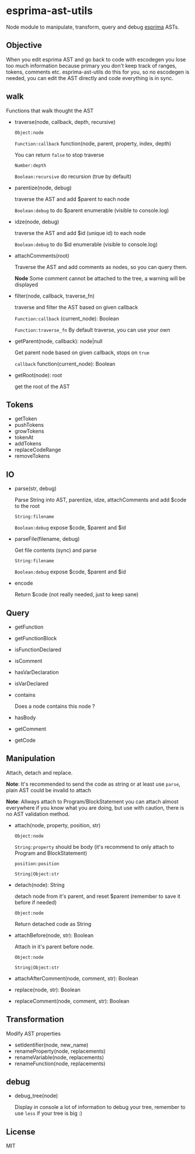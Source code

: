 # esprima-ast-utils

Node module to manipulate, transform, query and debug [esprima](https://github.com/ariya/esprima) ASTs.

## Objective

When you edit esprima AST and go back to code with escodegen you lose too much information because primary you don't keep track of ranges, tokens, comments etc.
esprima-ast-utils do this for you, so no escodegen is needed, you can edit the AST directly and code everything is in sync.

## walk

Functions that walk thought the AST

* traverse(node, callback, depth, recursive)

  `Object:node`

  `Function:callback` function(node, parent, property, index, depth)

  You can return `false` to stop traverse

  `Number:depth`

  `Boolean:recursive` do recursion (true by default)

* parentize(node, debug)

    traverse the AST and add $parent to each node

    `Boolean:debug` to do $parent enumerable (visible to console.log)

* idze(node, debug)

    traverse the AST and add $id (unique id) to each node

    `Boolean:debug` to do $id enumerable (visible to console.log)

* attachComments(root)

    Traverse the AST and add comments as nodes, so you can query them.

    **Node** Some comment cannot be attached to the tree, a warning will be displayed

* filter(node, callback, traverse_fn)

    traverse and filter the AST based on given callback

    `Function:callback` (current_node): Boolean

    `Function:traverse_fn` By default traverse, you can use your own

* getParent(node, callback): node|null

    Get parent node based on given callback, stops on `true`

    `callback` function(current_node): Boolean

* getRoot(node): root

    get the root of the AST

## Tokens

* getToken
* pushTokens
* growTokens
* tokenAt
* addTokens
* replaceCodeRange
* removeTokens

## IO

* parse(str, debug)

  Parse String into AST, parentize, idze, attachComments and add $code to the root

  `String:filename`

  `Boolean:debug` expose $code, $parent and $id

* parseFile(filename, debug)

  Get file contents (sync) and parse

  `String:filename`

  `Boolean:debug` expose $code, $parent and $id

* encode

  Return $code (not really needed, just to keep sane)

## Query

* getFunction
* getFunctionBlock
* isFunctionDeclared
* isComment
* hasVarDeclaration
* isVarDeclared
* contains

  Does a node contains this node ?

* hasBody
* getComment
* getCode

## Manipulation

Attach, detach and replace.

**Note**: It's recommended to send the code as string or at least use `parse`, plain AST could be invalid to attach

**Note**: Allways attach to Program/BlockStatement you can attach almost everywhere if you know what you are doing, but use with caution, there is no AST validation method.

* attach(node, property, position, str)

  `Object:node`

  `String:property` should be body (it's recommend to only attach to Program and BlockStatement)

  `position:position`

  `String|Object:str`

* detach(node): String

  detach node from it's parent, and reset $parent (remember to save it before if needed)

  `Object:node`

  Return detached code as String

* attachBefore(node, str): Boolean

  Attach in it's parent before node.

  `Object:node`

  `String|Object:str`

* attachAfterComment(node, comment, str): Boolean
* replace(node, str): Boolean
* replaceComment(node, comment, str): Boolean

## Transformation

Modify AST properties

* setIdentifier(node, new_name)
* renameProperty(node, replacements)
* renameVariable(node, replacements)
* renameFunction(node, replacements)

## debug

* debug_tree(node)

  Display in console a lot of information to debug your tree, remember to use `less` if your tree is big :)

## License
MIT
